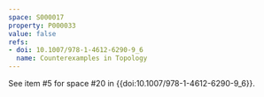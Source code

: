 ```yaml
---
space: S000017
property: P000033
value: false
refs:
- doi: 10.1007/978-1-4612-6290-9_6
  name: Counterexamples in Topology
---
```


See item #5 for space #20 in {{doi:10.1007/978-1-4612-6290-9_6}}.
